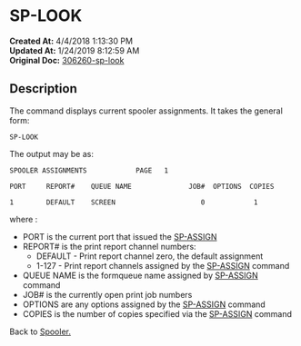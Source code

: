 # SP-LOOK

**Created At:** 4/4/2018 1:13:30 PM  
**Updated At:** 1/24/2019 8:12:59 AM  
**Original Doc:** [306260-sp-look](https://docs.jbase.com/44205-spooler/306260-sp-look)  


## Description 

The command displays current spooler assignments. It takes the general form:

```
SP-LOOK
```

The output may be as:

```
SPOOLER ASSIGNMENTS            PAGE   1

PORT     REPORT#    QUEUE NAME              JOB#  OPTIONS  COPIES

1        DEFAULT    SCREEN                     0            1
```



where :

- PORT is the current port that issued the [SP-ASSIGN](./../sp-assign)
- REPORT# is the print report channel numbers:
    - DEFAULT - Print report channel zero, the default assignment
    - 1-127 - Print report channels assigned by the [SP-ASSIGN](./../sp-assign) command
- QUEUE NAME is the formqueue name assigned by [SP-ASSIGN](./../sp-assign) command
- JOB# is the currently open print job numbers
- OPTIONS are any options assigned by the [SP-ASSIGN](./../sp-assign) command
- COPIES is the number of copies specified via the [SP-ASSIGN](./../sp-assign) command




Back to [Spooler.](./../jbase-spooler)
